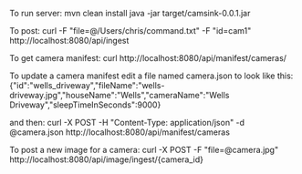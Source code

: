 To run server:
  mvn clean install
  java -jar target/camsink-0.0.1.jar

To post:
  curl  -F "file=@/Users/chris/command.txt" -F "id=cam1" http://localhost:8080/api/ingest

To get camera manifest:
  curl http://localhost:8080/api/manifest/cameras/

To update a camera manifest edit a file named camera.json to look like this:
{"id":"wells_driveway","fileName":"wells-driveway.jpg","houseName":"Wells","cameraName":"Wells Driveway","sleepTimeInSeconds":9000}

and then:
  curl -X POST -H "Content-Type: application/json"  -d @camera.json http://localhost:8080/api/manifest/cameras

  To post a new image for a camera:
  curl  -X POST -F "file=@camera.jpg" http://localhost:8080/api/image/ingest/{camera_id}
